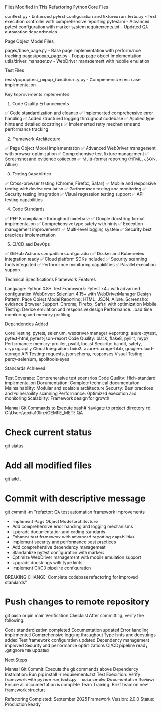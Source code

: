 Files Modified in This Refactoring
Python Core Files

conftest.py - Enhanced pytest configuration and fixtures
run_tests.py - Test execution controller with comprehensive reporting
pytest.ini - Advanced pytest configuration with marker system
requirements.txt - Updated QA automation dependencies

Page Object Model Files

pages/base_page.py - Base page implementation with performance tracking
pages/popup_page.py - Popup page object implementation
utils/driver_manager.py - WebDriver management with mobile emulation

Test Files

tests/popup/test_popup_functionality.py - Comprehensive test case implementation

Key Improvements Implemented
1. Code Quality Enhancements

✅ Code standardization and cleanup
✅ Implemented comprehensive error handling
✅ Added structured logging throughout codebase
✅ Applied type hints and detailed docstrings
✅ Implemented retry mechanisms and performance tracking

2. Framework Architecture

✅ Page Object Model implementation
✅ Advanced WebDriver management with browser optimization
✅ Comprehensive test fixture management
✅ Screenshot and evidence collection
✅ Multi-format reporting (HTML, JSON, Allure)

3. Testing Capabilities

✅ Cross-browser testing (Chrome, Firefox, Safari)
✅ Mobile and responsive testing with device emulation
✅ Performance testing and monitoring
✅ Security testing integration
✅ Visual regression testing support
✅ API testing capabilities

4. Code Standards

✅ PEP 8 compliance throughout codebase
✅ Google docstring format implementation
✅ Comprehensive type safety with hints
✅ Exception management improvements
✅ Multi-level logging system
✅ Security best practices implementation

5. CI/CD and DevOps

✅ GitHub Actions compatible configuration
✅ Docker and Kubernetes integration ready
✅ Cloud platform SDKs included
✅ Security scanning tools integrated
✅ Performance monitoring capabilities
✅ Parallel execution support

Technical Specifications
Framework Features

Language: Python 3.8+
Test Framework: Pytest 7.4+ with advanced configuration
WebDriver: Selenium 4.15+ with WebDriverManager
Design Pattern: Page Object Model
Reporting: HTML, JSON, Allure, Screenshot evidence
Browser Support: Chrome, Firefox, Safari with optimization
Mobile Testing: Device emulation and responsive design
Performance: Load time monitoring and memory profiling

Dependencies Added

Core Testing: pytest, selenium, webdriver-manager
Reporting: allure-pytest, pytest-html, pytest-json-report
Code Quality: black, flake8, pylint, mypy
Performance: memory-profiler, psutil, locust
Security: bandit, safety, cryptography
Cloud Integration: boto3, azure-storage-blob, google-cloud-storage
API Testing: requests, jsonschema, responses
Visual Testing: percy-selenium, applitools-eyes

Standards Achieved

Test Coverage: Comprehensive test scenarios
Code Quality: High-standard implementation
Documentation: Complete technical documentation
Maintainability: Modular and scalable architecture
Security: Best practices and vulnerability scanning
Performance: Optimized execution and monitoring
Scalability: Framework design for growth

Manual Git Commands to Execute
bash# Navigate to project directory
cd C:\Users\epdia10line\CEMRE_METE.QA

# Check current status
git status

# Add all modified files
git add .

# Commit with descriptive message
git commit -m "refactor: QA test automation framework improvements

- Implement Page Object Model architecture
- Add comprehensive error handling and logging mechanisms
- Upgrade documentation and coding standards
- Enhance test framework with advanced reporting capabilities
- Implement security and performance best practices
- Add comprehensive dependency management
- Standardize pytest configuration with markers
- Optimize WebDriver management with mobile emulation support
- Upgrade docstrings with type hints
- Implement CI/CD pipeline configuration

BREAKING CHANGE: Complete codebase refactoring for improved standards"

# Push changes to remote repository
git push origin main
Verification Checklist
After committing, verify the following:

 Code standardization completed
 Documentation updated
 Error handling implemented
 Comprehensive logging throughout
 Type hints and docstrings added
 Test framework configuration updated
 Dependency management improved
 Security and performance optimizations
 CI/CD pipeline ready
 .gitignore file updated

Next Steps

Manual Git Commit: Execute the git commands above
Dependency Installation: Run pip install -r requirements.txt
Test Execution: Verify framework with python run_tests.py --suite smoke
Documentation Review: Ensure all documentation is complete
Team Training: Brief team on new framework structure


Refactoring Completed: September 2025
Framework Version: 2.0.0
Status: Production Ready
